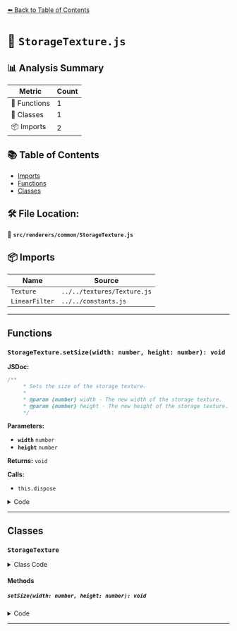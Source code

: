 [⬅️ Back to Table of Contents](../../../index.md)

# 📄 `StorageTexture.js`

## 📊 Analysis Summary

| Metric | Count |
|--------|-------|
| 🔧 Functions | 1 |
| 🧱 Classes | 1 |
| 📦 Imports | 2 |

## 📚 Table of Contents

- [Imports](#imports)
- [Functions](#functions)
- [Classes](#classes)

## 🛠️ File Location:
📂 **`src/renderers/common/StorageTexture.js`**

## 📦 Imports

| Name | Source |
|------|--------|
| `Texture` | `../../textures/Texture.js` |
| `LinearFilter` | `../../constants.js` |


---

## Functions

### `StorageTexture.setSize(width: number, height: number): void`

**JSDoc:**
```typescript
/**
	 * Sets the size of the storage texture.
	 *
	 * @param {number} width - The new width of the storage texture.
	 * @param {number} height - The new height of the storage texture.
	 */
```

**Parameters:**

- **`width`** `number`
- **`height`** `number`

**Returns:** `void`

**Calls:**

- `this.dispose`

<details><summary>Code</summary>

```typescript
setSize( width, height ) {

		if ( this.image.width !== width || this.image.height !== height ) {

			this.image.width = width;
			this.image.height = height;

			this.dispose();

		}

	}
```
</details>


---

## Classes

### `StorageTexture`

<details><summary>Class Code</summary>

```ts
class StorageTexture extends Texture {

	/**
	 * Constructs a new storage texture.
	 *
	 * @param {number} [width=1] - The storage texture's width.
	 * @param {number} [height=1] - The storage texture's height.
	 */
	constructor( width = 1, height = 1 ) {

		super();

		/**
		 * The image object which just represents the texture's dimension.
		 *
		 * @type {{width: number, height: number}}
		 */
		this.image = { width, height };

		/**
		 * The default `magFilter` for storage textures is `THREE.LinearFilter`.
		 *
		 * @type {number}
		 */
		this.magFilter = LinearFilter;

		/**
		 * The default `minFilter` for storage textures is `THREE.LinearFilter`.
		 *
		 * @type {number}
		 */
		this.minFilter = LinearFilter;

		/**
		 * This flag can be used for type testing.
		 *
		 * @type {boolean}
		 * @readonly
		 * @default true
		 */
		this.isStorageTexture = true;

	}

	/**
	 * Sets the size of the storage texture.
	 *
	 * @param {number} width - The new width of the storage texture.
	 * @param {number} height - The new height of the storage texture.
	 */
	setSize( width, height ) {

		if ( this.image.width !== width || this.image.height !== height ) {

			this.image.width = width;
			this.image.height = height;

			this.dispose();

		}

	}

}
```
</details>

#### Methods

##### `setSize(width: number, height: number): void`

<details><summary>Code</summary>

```ts
setSize( width, height ) {

		if ( this.image.width !== width || this.image.height !== height ) {

			this.image.width = width;
			this.image.height = height;

			this.dispose();

		}

	}
```
</details>


---